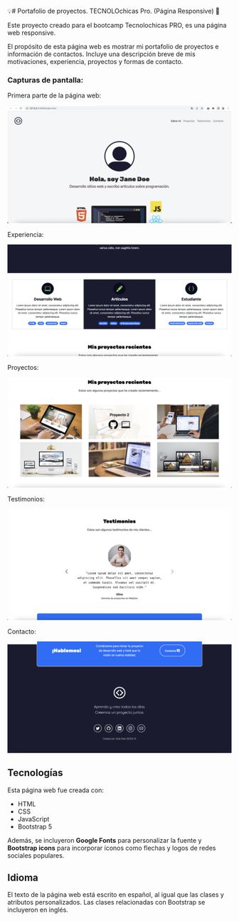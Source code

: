 💡# Portafolio de proyectos. TECNOLOchicas Pro. (Página Responsive) 💜

Este proyecto creado para el bootcamp Tecnolochicas PRO, es una página web responsive.

El propósito de esta página web es mostrar mi portafolio de proyectos e información de contactos. Incluye una descripción breve de mis motivaciones, experiencia, proyectos y formas de contacto. 


### Capturas de pantalla:

Primera parte de la página web:

![Primera parte de la página web](imagenes/screenshot1.png)

Experiencia:

![Experiencia](imagenes/screenshot2.png)

Proyectos:

![Proyectos](imagenes/screenshot3.png)

Testimonios:

![Testimonios](imagenes/screenshot4.png)

Contacto:

![Contacto](imagenes/screenshot5.png)

## Tecnologías

Esta página web fue creada con:

* HTML
* CSS
* JavaScript 
* Bootstrap 5

Además, se incluyeron **Google Fonts** para personalizar la fuente y **Bootstrap icons** para incorporar íconos como flechas y logos de redes sociales populares. 

## Idioma

El texto de la página web está escrito en español, al igual que las clases y atributos personalizados. Las clases relacionadas con Bootstrap se incluyeron en inglés.




